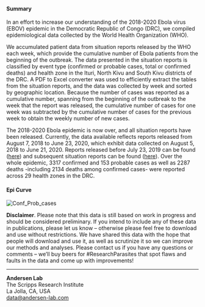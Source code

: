 #### Summary

In an effort to increase our understanding of the 2018-2020 Ebola virus (EBOV) epidemic in the Democratic Republic of Congo (DRC), we compiled epidemiological data collected by the World Health Organization (WHO).

We accumulated patient data from situation reports released by the WHO each week, which provide the cumulative number of Ebola patients from the beginning of the outbreak. The data presented in the situation reports is classified by event type (confirmed or probable cases, total or confirmed deaths) and health zone in the Ituri, North Kivu and South Kivu districts of the DRC. A PDF to Excel converter was used to efficiently extract the tables from the situation reports, and the data was collected by week and sorted by geographic location. Because the number of cases was reported as a cumulative number, spanning from the beginning of the outbreak to the week that the report was released, the cumulative number of cases for one week was subtracted by the cumulative number of cases for the previous week to obtain the weekly number of new cases.

The 2018-2020 Ebola epidemic is now over, and all situation reports have been released. Currently, the data available reflects reports released from August 7, 2018 to June 23, 2020, which exhibit data collected on August 5, 2018 to June 21, 2020. Reports released before July 23, 2019 can be found ([here](https://www.who.int/ebola/situation-reports/drc-2018/en/)) and subsequent situation reports can be found ([here](https://www.who.int/emergencies/diseases/ebola/drc-2019/situation-reports)). Over the whole epidemic, 3317 confirmed and 153 probable cases as well as 2287 deaths -including 2134 deaths among confirmed cases- were reported across 29 health zones in the DRC.

#### Epi Curve

![Conf_Prob_cases](https://raw.githubusercontent.com/andersen-lab/ebole-drc-epidemiology/master/img/updated_epi_curve.jpg)

**Disclaimer**. Please note that this data is still based on work in progress and should be considered preliminary. If you intend to include any of these data in publications, please let us know – otherwise please feel free to download and use without restrictions. We have shared this data with the hope that people will download and use it, as well as scrutinize it so we can improve our methods and analyses. Please contact us if you have any questions or comments – we’ll buy beers for #ResearchParasites that spot flaws and faults in the data and come up with improvements!

---
**Andersen Lab**  
The Scripps Research Institute  
La Jolla, CA, USA  
[data@andersen-lab.com](mailto:data@andersen-lab.com)
